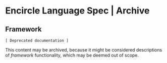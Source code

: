 Encircle Language Spec | Archive
================================

Framework
---------

`[ Deprecated documentation ]`

This content may be archived, because it might be considered descriptions of *framework* functionality, which may be deemed out of scope.